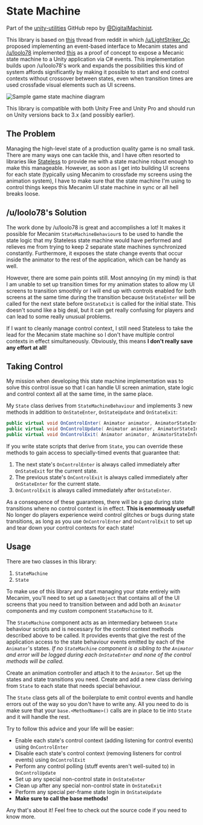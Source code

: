 State Machine
=============

Part of the [unity-utilities](https://github.com/DigitalMachinist/unity-utilities) GitHub repo by [@DigitalMachinist](https://github.com/DigitalMachinist).

This library is based on [this](https://www.reddit.com/r/Unity3D/comments/39eh4x/tutorial_state_machine_behaviours_discouple/) thread from reddit in which [/u/LightStriker_Qc](https://www.reddit.com/user/LightStriker_Qc) proposed implementing an event-based interface to Mecanim states and [/u/loolo78](https://www.reddit.com/user/loolo78) implemented [this](https://www.youtube.com/watch?v=GjwoyqNdimY) as a proof of concept to expose a Mecanic state machine to a Unity application via C# events. This implementation builds upon /u/loolo78's work and expands the possibilities this kind of system affords significantly by making it possible to start and end control contexts without crossover between states, even when transition times are used crossfade visual elements such as UI screens.

![Sample game state machine diagram](https://raw.githubusercontent.com/DigitalMachinist/unity-utilities/master/Assets/Utilities/State%20Machine/StateMachine.png)

This library is compatible with both Unity Free and Unity Pro and should run on Unity versions back to 3.x (and possibly earlier).

## The Problem

Managing the high-level state of a production quality game is no small task. There are many ways one can tackle this, and I have often resorted to libraries like [Stateless](https://github.com/dotnet-state-machine/stateless) to provide me with a state machine robust enough to make this manageable. However, as soon as I get into building UI screens for each state (typically using Mecanim to crossfade my screens using the animation system), I have to make sure that the state machine I'm using to control things keeps this Mecanim UI state machine in sync or all hell breaks loose.

## /u/loolo78's Solution

The work done by /u/loolo78 is great and accomplishes a lot! It makes it possible for Mecanim ```StateMachineBehaviour```s to be used to handle the state logic that my Stateless state machine would have performed and relieves me from trying to keep 2 separate state machines synchronized constantly. Furthermore, it exposes the state change events that occur inside the animator to the rest of the application, which can be handy as well.

However, there are some pain points still. Most annoying (in my mind) is that I am unable to set up transition times for my animation states to allow my UI screens to transition smoothly or I will end up with controls enabled for both screens at the same time during the transition because ```OnStateEnter``` will be called for the next state before ```OnStateExit``` is called for the initial state. This doesn't sound like a big deal, but it can get really confusing for players and can lead to some really unusual problems.

If I want to cleanly manage control context, I still need Stateless to take the lead for the Mecanim state machine so I don't have multiple control contexts in effect simultaneously. Obviously, this means **I don't really save any effort at all!**

## Taking Control

My mission when developing this state machine implementation was to solve this control issue so that I can handle UI screen animation, state logic and control context all at the same time, in the same place.

My ```State``` class derives from ```StateMachineBehaviour``` and implements 3 new methods in addition to ```OnStateEnter```, ```OnStateUpdate``` and ```OnStateExit```:

```csharp
public virtual void OnControlEnter( Animator animator, AnimatorStateInfo stateInfo, int layerIndex );
public virtual void OnControlUpdate( Animator animator, AnimatorStateInfo stateInfo, int layerIndex );
public virtual void OnControlExit( Animator animator, AnimatorStateInfo stateInfo, int layerIndex );
```

If you write state scripts that derive from ```State```, you can override these methods to gain access to specially-timed events that guarantee that:

1. The next state's ```OnControlEnter``` is always called immediately after ```OnStateExit``` for the current state.
2. The previous state's ```OnControlExit``` is always called immediately after ```OnStateEnter``` for the current state.
3. ```OnControlExit``` is always called immediately after ```OnStateEnter```.

As a consequence of these guarantees, there will be a gap during state transitions where no control context is in effect. **This is enormously useful!** No longer do players experience weird control glitches or bugs during state transitions, as long as you use ```OnControlEnter``` and ```OnControlExit``` to set up and tear down your control contexts for each state!

## Usage

There are two classes in this library:

1. ```StateMachine```
2. ```State```

To make use of this library and start managing your state entirely with Mecanim, you'll need to set up a ```GameObject``` that contains all of the UI screens that you need to transition between and add both an ```Animator``` components and my custom component ```StateMachine``` to it.

The ```StateMachine``` component acts as an intermediary between ```State``` behaviour scripts and is necessary for the control context methods described above to be called. It provides events that give the rest of the application access to the state behaviour events emitted by each of the ```Animator```'s states. *If no ```StateMachine``` component is a sibling to the ```Animator``` and error will be logged during each ```OnStateEnter``` and none of the control methods will be called.*

Create an animation controller and attach it to the ```Animator```. Set up the states and state transitions you need. Create and add a new class deriving from ```State``` to each state that needs special behaviour.

The ```State``` class gets all of the boilerplate to emit control events and handle errors out of the way so you don't have to write any. All you need to do is make sure that your ```base.<MethodName>()``` calls are in place to tie into ```State``` and it will handle the rest.

Try to follow this advice and your life will be easier:

 - Enable each state's control context (adding listening for control events) using ```OnControlEnter```
 - Disable each state's control context (removing listeners for control events) using ```OnControlExit```
 - Perform any control polling (stuff events aren't well-suited to) in ```OnControlUpdate```
 - Set up any special non-control state in ```OnStateEnter```
 - Clean up after any special non-control state in ```OnStateExit```
 - Perform any special per-frame state login in ```OnStateUpdate```
 - **Make sure to call the base methods!**

Any that's about it! Feel free to check out the source code if you need to know more.

